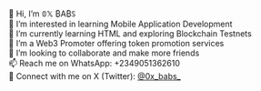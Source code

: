 👋 Hi, I’m 𝟘𝕏 ₿A₿ꌗ  
👀 I’m interested in learning Mobile Application Development  
🌱 I’m currently learning HTML and exploring Blockchain Testnets  
💼 I’m a Web3 Promoter offering token promotion services  
🤝 I’m looking to collaborate and make more friends  
📫 Reach me on WhatsApp: +2349051362610  
🔗 Connect with me on X (Twitter): [@0x_babs_](https://x.com/0x_babs_)
